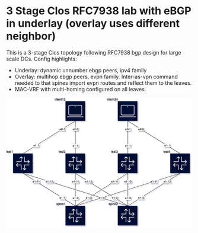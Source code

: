 # 3 Stage Clos RFC7938 lab with eBGP in underlay (overlay uses different neighbor)
This is a 3-stage Clos topology following RFC7938 bgp design for large scale DCs.
Config highlights:
- Underlay: dynamic unnumber ebgp peers, ipv4 family
- Overlay: multihop ebgp peers, evpn family. Inter-as-vpn command needed to that spines import evpn routes and reflect them to the leaves.
- MAC-VRF with multi-homing configured on all leaves.

![](3-stage-clos.clab.drawio.png)
